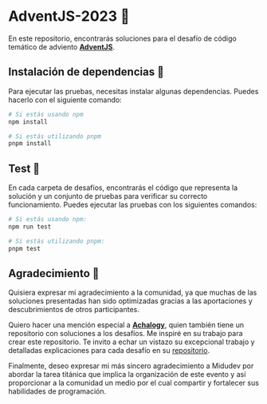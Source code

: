 # AdventJS-2023 🎄
En este repositorio, encontrarás soluciones para el desafío de código temático de adviento [**AdventJS**](https://adventjs.dev/es).

## Instalación de dependencias 🔧
Para ejecutar las pruebas, necesitas instalar algunas dependencias. Puedes hacerlo con el siguiente comando:

```bash
# Si estás usando npm
npm install

# Si estás utilizando pnpm
pnpm install 
```

## Test 🧪
En cada carpeta de desafíos, encontrarás el código que representa la solución y un conjunto de pruebas para verificar su correcto funcionamiento. Puedes ejecutar las pruebas con los siguientes comandos:

```bash
# Si estás usando npm:
npm run test

# Si estás utilizando pnpm:
pnpm test
```

## Agradecimiento 🙏
Quisiera expresar mi agradecimiento a la comunidad, ya que muchas de las soluciones presentadas han sido optimizadas gracias a las aportaciones y descubrimientos de otros participantes.

Quiero hacer una mención especial a [**Achalogy**](https://github.com/Achalogy), quien también tiene un repositorio con soluciones a los desafíos. Me inspiré en su trabajo para crear este repositorio. Te invito a echar un vistazo su excepcional trabajo y detalladas explicaciones para cada desafío en su [repositorio](https://github.com/Achalogy/advent-js-2023).

Finalmente, deseo expresar mi más sincero agradecimiento a Midudev por abordar la tarea titánica que implica la organización de este evento y así proporcionar a la comunidad un medio por el cual compartir y fortalecer sus habilidades de programación.
